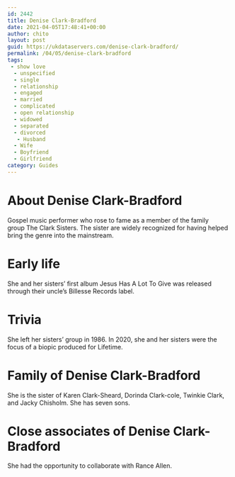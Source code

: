 ```yaml
---
id: 2442
title: Denise Clark-Bradford
date: 2021-04-05T17:48:41+00:00
author: chito
layout: post
guid: https://ukdataservers.com/denise-clark-bradford/
permalink: /04/05/denise-clark-bradford
tags:
 - show love
  - unspecified
  - single
  - relationship
  - engaged
  - married
  - complicated
  - open relationship
  - widowed
  - separated
  - divorced
   - Husband
  - Wife
  - Boyfriend
  - Girlfriend
category: Guides
---
```




  
  
#  About Denise Clark-Bradford
                  
                  
                  
Gospel music performer who rose to fame as a member of the family group The Clark Sisters. The sister are widely recognized for having helped bring the genre into the mainstream.
                  
                
                
                
# Early life
                  
                  
                  
She and her sisters&#8217; first album Jesus Has A Lot To Give was released through their uncle&#8217;s Billesse Records label.
                  
                
                
                
# Trivia
                  
                  
                  
She left her sisters&#8217; group in 1986. In 2020, she and her sisters were the focus of a biopic produced for Lifetime.
                  
                
                
                
# Family of Denise Clark-Bradford
                  
                  
                  
She is the sister of Karen Clark-Sheard, Dorinda Clark-cole, Twinkie Clark, and Jacky Chisholm. She has seven sons.
                  
                
                
                
# Close associates of Denise Clark-Bradford
                  
                  
                  
She had the opportunity to collaborate with Rance Allen. 
                  
                
              
            
          
          
          
    
    
  

